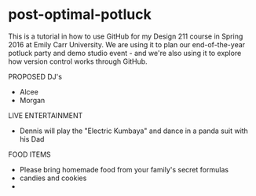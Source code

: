 # post-optimal-potluck
This is a tutorial in how to use GitHub for my Design 211 course in Spring 2016 at Emily Carr University. We are using it to plan our end-of-the-year potluck party and demo studio event - and we're also using it to explore how version control works through GitHub. 

PROPOSED DJ's
- Alcee
- Morgan

LIVE ENTERTAINMENT
- Dennis will play the "Electric Kumbaya" and dance in a panda suit with his Dad

FOOD ITEMS
- Please bring homemade food from your family's secret formulas
- candies and cookies
- 
